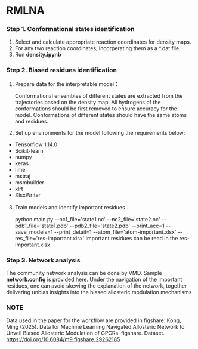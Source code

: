 # RMLNA

### Step 1. Conformational states identification 
1. Select and calculate appropriate reaction coordinates for density maps.
2. For any two reaction coordinates, incorperating them as a *.dat file.
3. Run **density.ipynb**
   
### Step 2. Biased residues identification
1. Prepare data for the interpretable model：
   
   Conformational ensembles of different states are extracted from the trajectories based on the density map. All hydrogens of the conformations should be first removed to ensure accuracy for the model. Conformations of different states should have the same atoms and residues.
   
2. Set up environments for the model following the requirements below:
  - Tensorflow 1.14.0
  - Scikit-learn
  - numpy
  - keras
  - lime
  - mstraj
  - msmbuilder
  - xlrt
  - XlsxWriter
3. Train models and identify important residues：

   python main.py --nc1_file='state1.nc' --nc2_file='state2.nc' --pdb1_file='state1.pdb' --pdb2_file='state2.pdb' --print_acc=1 --save_models=1 --print_detail=1 --atom_file='atom-important.xlsx' --res_file='res-important.xlsx' 
Important residues can be read in the res-important.xlsx
### Step 3. Network analysis
The community network analysis can be done by VMD. Sample **network.config** is provided here. Under the navigation of the important residues, one can avoid skewing the explanation of the network, together delivering unbias insights into the biased allosteric modulation mechanisms


### NOTE
Data used in the paper for the workflow are provided in figshare: Kong, Ming (2025). Data for Machine Learning Navigated Allosteric Network to Unveil Biased Allosteric Modulation of GPCRs. figshare. Dataset. https://doi.org/10.6084/m9.figshare.29262185
